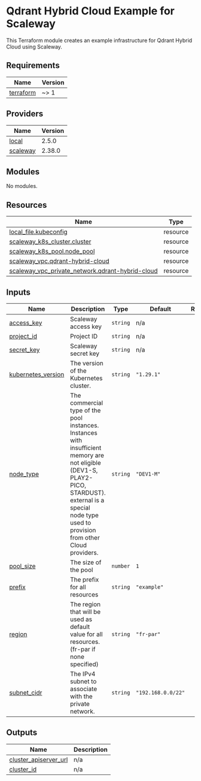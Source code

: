 # Qdrant Hybrid Cloud Example for Scaleway

This Terraform module creates an example infrastructure for Qdrant Hybrid Cloud using Scaleway.

<!-- BEGIN_TF_DOCS -->
## Requirements

| Name | Version |
|------|---------|
| <a name="requirement_terraform"></a> [terraform](#requirement\_terraform) | ~> 1 |

## Providers

| Name | Version |
|------|---------|
| <a name="provider_local"></a> [local](#provider\_local) | 2.5.0 |
| <a name="provider_scaleway"></a> [scaleway](#provider\_scaleway) | 2.38.0 |

## Modules

No modules.

## Resources

| Name | Type |
|------|------|
| [local_file.kubeconfig](https://registry.terraform.io/providers/hashicorp/local/latest/docs/resources/file) | resource |
| [scaleway_k8s_cluster.cluster](https://registry.terraform.io/providers/scaleway/scaleway/latest/docs/resources/k8s_cluster) | resource |
| [scaleway_k8s_pool.node_pool](https://registry.terraform.io/providers/scaleway/scaleway/latest/docs/resources/k8s_pool) | resource |
| [scaleway_vpc.qdrant-hybrid-cloud](https://registry.terraform.io/providers/scaleway/scaleway/latest/docs/resources/vpc) | resource |
| [scaleway_vpc_private_network.qdrant-hybrid-cloud](https://registry.terraform.io/providers/scaleway/scaleway/latest/docs/resources/vpc_private_network) | resource |

## Inputs

| Name | Description | Type | Default | Required |
|------|-------------|------|---------|:--------:|
| <a name="input_access_key"></a> [access\_key](#input\_access\_key) | Scaleway access key | `string` | n/a | yes |
| <a name="input_project_id"></a> [project\_id](#input\_project\_id) | Project ID | `string` | n/a | yes |
| <a name="input_secret_key"></a> [secret\_key](#input\_secret\_key) | Scaleway secret key | `string` | n/a | yes |
| <a name="input_kubernetes_version"></a> [kubernetes\_version](#input\_kubernetes\_version) | The version of the Kubernetes cluster. | `string` | `"1.29.1"` | no |
| <a name="input_node_type"></a> [node\_type](#input\_node\_type) | The commercial type of the pool instances. Instances with insufficient memory are not eligible (DEV1-S, PLAY2-PICO, STARDUST). external is a special node type used to provision from other Cloud providers. | `string` | `"DEV1-M"` | no |
| <a name="input_pool_size"></a> [pool\_size](#input\_pool\_size) | The size of the pool | `number` | `1` | no |
| <a name="input_prefix"></a> [prefix](#input\_prefix) | The prefix for all resources | `string` | `"example"` | no |
| <a name="input_region"></a> [region](#input\_region) | The region that will be used as default value for all resources. (fr-par if none specified) | `string` | `"fr-par"` | no |
| <a name="input_subnet_cidr"></a> [subnet\_cidr](#input\_subnet\_cidr) | The IPv4 subnet to associate with the private network. | `string` | `"192.168.0.0/22"` | no |

## Outputs

| Name | Description |
|------|-------------|
| <a name="output_cluster_apiserver_url"></a> [cluster\_apiserver\_url](#output\_cluster\_apiserver\_url) | n/a |
| <a name="output_cluster_id"></a> [cluster\_id](#output\_cluster\_id) | n/a |
<!-- END_TF_DOCS -->
